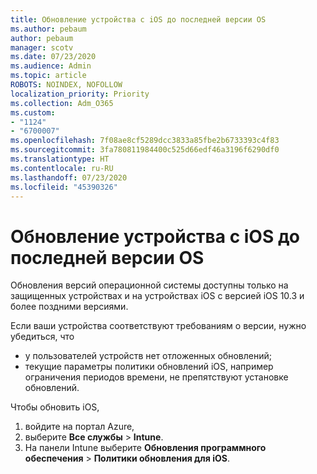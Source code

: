 ```yaml
---
title: Обновление устройства с iOS до последней версии OS
ms.author: pebaum
author: pebaum
manager: scotv
ms.date: 07/23/2020
ms.audience: Admin
ms.topic: article
ROBOTS: NOINDEX, NOFOLLOW
localization_priority: Priority
ms.collection: Adm_O365
ms.custom:
- "1124"
- "6700007"
ms.openlocfilehash: 7f08ae8cf5289dcc3833a85fbe2b6733393c4f83
ms.sourcegitcommit: 3fa780811984400c525d66edf46a3196f6290df0
ms.translationtype: HT
ms.contentlocale: ru-RU
ms.lasthandoff: 07/23/2020
ms.locfileid: "45390326"
---
```

# <a name="update-ios-device-to-latest-os-version"></a>Обновление устройства с iOS до последней версии OS

Обновления версий операционной системы доступны только на защищенных устройствах и на устройствах iOS с версией iOS 10.3 и более поздними версиями.

Если ваши устройства соответствуют требованиям о версии, нужно убедиться, что  
- у пользователей устройств нет отложенных обновлений;  
- текущие параметры политики обновлений iOS, например ограничения периодов времени, не препятствуют установке обновлений.

Чтобы обновить iOS,

1. войдите на портал Azure,
2. выберите **Все службы** > **Intune**.
3. На панели Intune выберите **Обновления программного обеспечения** > **Политики обновления для iOS**.
